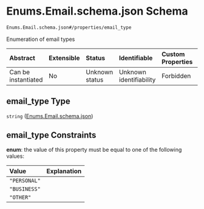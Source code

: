 # Enums.Email.schema.json Schema

```txt
Enums.Email.schema.json#/properties/email_type
```

Enumeration of email types

| Abstract            | Extensible | Status         | Identifiable            | Custom Properties | Additional Properties | Access Restrictions | Defined In                                                              |
| :------------------ | :--------- | :------------- | :---------------------- | :---------------- | :-------------------- | :------------------ | :---------------------------------------------------------------------- |
| Can be instantiated | No         | Unknown status | Unknown identifiability | Forbidden         | Allowed               | none                | [Email.schema.json*](../types/Email.schema.json "open original schema") |

## email_type Type

`string` ([Enums.Email.schema.json](email-1-properties-enumsemailschemajson.md))

## email_type Constraints

**enum**: the value of this property must be equal to one of the following values:

| Value        | Explanation |
| :----------- | :---------- |
| `"PERSONAL"` |             |
| `"BUSINESS"` |             |
| `"OTHER"`    |             |

